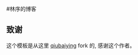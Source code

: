 #林序的博客


## 致谢

这个模板是从这里 [qiubaiying](https://github.com/qiubaiying/qiubaiying.github.io) fork 的, 感谢这个作者。 

